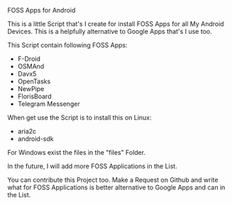 FOSS Apps for Android

This is a little Script that's I create for install FOSS Apps for all My Android Devices.
This is a helpfully alternative to Google Apps that's I use too.

This Script contain following FOSS Apps:
- F-Droid
- OSMAnd
- Davx5
- OpenTasks
- NewPipe
- FlorisBoard
- Telegram Messenger

When get use the Script is to install this on Linux:
- aria2c
- android-sdk

For Windows exist the files in the "files" Folder.

In the future, I will add more FOSS Applications in the List.

You can contribute this Project too. Make a Request on Github and write what for FOSS Applications is better alternative to Google Apps and can in the List.
